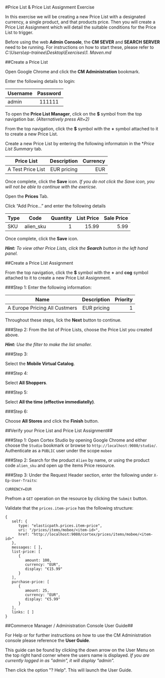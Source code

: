 #Price List & Price List Assignment Exercise 

In this exercise we will be creating a new Price List with a designated currency, a single product, and that products price. Then you will create a Price List Assignment which will detail the suitable conditions for the Price List to trigger.

Before using the web **Admin Console**, the **CM SEVER** and **SEARCH SERVER** need to be running. For instructions on how to start these, please refer to _C:\Users\ep-trainee\Desktop\Exercises\1. Maven.md_

##Create a Price List

Open Google Chrome and click the **CM Administration** bookmark.

Enter the following details to login:

| Username | Password | 
| -------- |:--------:| 
| admin    | 111111   | 

To open the **Price List Manager**, click on the **$** symbol from the top navigation bar. _(Alternatively press Alt+2)_

From the top navigation, click the **$** symbol with the **+** symbol attached to it to create a new Price List.

Create a new Price List by entering the following informatoin in the **Price List Summary* tab. 

| Price List      | Description   | Currency  |
| --------------- |:-------------:| ---------:|
| A Test Price List | EUR pricing   | EUR       |

Once complete, click the **Save** icon. _If you do not click the Save icon, you will not be able to continue with the exericse._

Open the **Prices** Tab.

Click “Add Price…” and enter the following details

| Type     | Code      | Quantity  | List Price | Sale Price |
| -------- |:---------:| ---------:| ----------:| ----------:|
| SKU      | alien_sku | 1         | 15.99      | 5.99       |

Once complete, click the **Save** icon.

_**Hint:** To view other Price Lists, click the **Search** button in the left hand panel._

##Create a Price List Assignment

From the top navigation, click the **$** symbol with the **+** and **cog** symbol attached to it to create a new Price List Assignment.

###Step 1:
Enter the following information:

| Name                        | Description   | Priority  |
| --------------------------- |:-------------:| ---------:|
| A Europe Pricing All Custmers | EUR pricing   | 1         |

Throughout these steps, lick the **Next** button to continue.

###Step 2:
From the list of Price Lists, choose the Price List you created above.

_**Hint:** Use the filter to make the list smaller._

###Step 3:

Select the **Mobile Virtual Catalog**.

###Step 4:

Select **All Shoppers**.

###Step 5:

Select **All the time (effective immediatelly)**.

###Step 6:

Choose **All Stores** and click the **Finish** button.

##Verify your Price List and Price List Assignment##

###Step 1:
Open Cortex Studio by opening Google Chrome and either choose the `Studio` bookmark or browse to `http://localhost:9080/studio/`.
Authenticate as a `PUBLIC` user under the scope `mobee`

###Step 2:
Search for the product `Alien` by name, or using the product code `alien_sku` and open up the items Price resource.

###Step 3:
Under the Request Header section, enter the following under `X-Ep-User-Traits`:
```
CURRENCY=EUR
```

Prefrom a `GET` operation on the resource by clicking the `Submit` button. 

Validate that the `prices.item-price` has the following structure:

```
{
   self: {
      type: "elasticpath.prices.item-price", 
      uri: "/prices/items/mobee/<item-id>", 
      href: "http://localhost:9080/cortex/prices/items/mobee/<item-id>"
   }, 
   messages: [ ], 
   list-price: [
      {
         amount: 100, 
         currency: "EUR", 
         display: "€15.99"
      }
   ], 
   purchase-price: [
      {
         amount: 25, 
         currency: "EUR", 
         display: "€5.99"
      }
   ], 
   links: [ ]
}
```

##Commerce Manager / Administration Console User Guide##

For Help or for further instructions on how to use the CM Administration console please reference the **User Guide**.

This guide can be found by clicking the down arrow on the User Menu on the top right hand corner where the users name is displayed. _If you are currently logged in as "admin", it will display "admin"._

Then click the option "? Help". This will launch the User Guide.